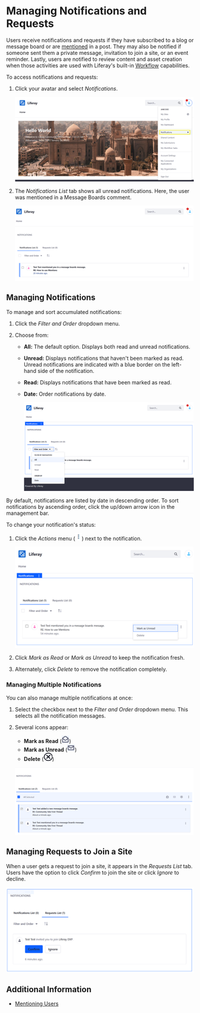 # Managing Notifications and Requests

Users receive notifications and requests if they have subscribed to a blog or message board or are [mentioned](./mentioning-users.md) in a post. They may also be notified if someone sent them a private message, invitation to join a site, or an event reminder. Lastly, users are notified to review content and asset creation when those activities are used with Liferay's built-in [Workflow](../../../process-automation/workflow/user-guide/introduction-to-workflow.md) capabilities.

To access notifications and requests:

1. Click your avatar and select _Notifications_.

    ![User Avatar and notifications](./managing-notifications-and-requests/images/01.png)

1. The _Notifications List_ tab shows all unread notifications. Here, the user was mentioned in a Message Boards comment.

    ![User Avatar and notifications](./managing-notifications-and-requests/images/02.png)

## Managing Notifications

To manage and sort accumulated notifications:

1. Click the _Filter and Order_ dropdown menu.
1. Choose from:

    - **All:** The default option. Displays both read and unread notifications.
    - **Unread:** Displays notifications that haven't been marked as read. Unread notifications are indicated with a blue border on the left-hand side of the notification.
    - **Read:** Displays notifications that have been marked as read.
    - **Date:** Order notifications by date.

        ![Filter and Order menu](./managing-notifications-and-requests/images/03.png)

By default, notifications are listed by date in descending order. To sort notifications by ascending order, click the up/down arrow icon in the management bar.

To change your notification's status:

1. Click the _Actions_ menu (![Actions](../../../images/icon-actions.png)) next to the notification.

    ![Notification status](./managing-notifications-and-requests/images/04.png)

1. Click _Mark as Read_ or _Mark as Unread_ to keep the notification fresh.
1. Alternately, click _Delete_ to remove the notification completely.

### Managing Multiple Notifications

You can also manage multiple notifications at once:

1. Select the checkbox next to the _Filter and Order_ dropdown menu. This selects all the notification messages.
1. Several icons appear:

    - **Mark as Read** (![Open Envelope](./managing-notifications-and-requests/images/icon-envelope-open.png))
    - **Mark as Unread** (![Closed Envelope](./managing-notifications-and-requests/images/icon-envelope-closed.png))
    - **Delete** (![Delete Button](./managing-notifications-and-requests/images/icon-delete.png))

    ![Managing Multiple Notification status](./managing-notifications-and-requests/images/05.png)

## Managing Requests to Join a Site

When a user gets a request to join a site, it appears in the _Requests List_ tab. Users have the option to click _Confirm_ to join the site or click _Ignore_ to decline.

![Managing Multiple Notification status](./managing-notifications-and-requests/images/06.png)

## Additional Information

-   [Mentioning Users](./mentioning-users.md)
